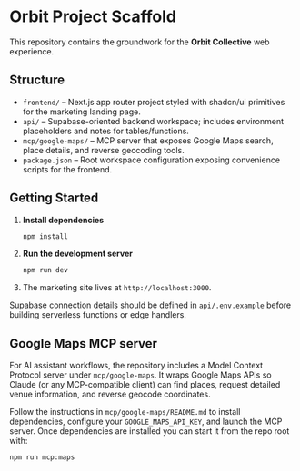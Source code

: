 # Orbit Project Scaffold

This repository contains the groundwork for the **Orbit Collective** web experience.

## Structure

- `frontend/` – Next.js app router project styled with shadcn/ui primitives for the marketing landing page.
- `api/` – Supabase-oriented backend workspace; includes environment placeholders and notes for tables/functions.
- `mcp/google-maps/` – MCP server that exposes Google Maps search, place details, and reverse geocoding tools.
- `package.json` – Root workspace configuration exposing convenience scripts for the frontend.

## Getting Started

1. **Install dependencies**
   ```bash
   npm install
   ```
2. **Run the development server**
   ```bash
   npm run dev
   ```
3. The marketing site lives at `http://localhost:3000`.

Supabase connection details should be defined in `api/.env.example` before building serverless functions or edge handlers.

## Google Maps MCP server

For AI assistant workflows, the repository includes a Model Context Protocol server under `mcp/google-maps`. It wraps Google Maps APIs so Claude (or any MCP-compatible client) can find places, request detailed venue information, and reverse geocode coordinates.

Follow the instructions in `mcp/google-maps/README.md` to install dependencies, configure your `GOOGLE_MAPS_API_KEY`, and launch the MCP server. Once dependencies are installed you can start it from the repo root with:

```bash
npm run mcp:maps
```
